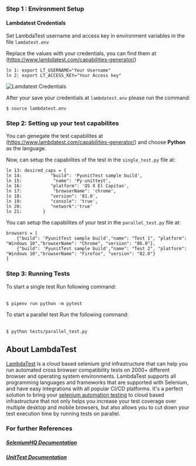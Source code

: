 ### Step 1 : Environment Setup

#### Lambdatest Credentials

Set LambdaTest username and access key in environment variables in the file `lamdatest.env`

Replace the values with your credentials, you can find them at (https://www.lambdatest.com/capabilities-generator/)

```
ln 1: export LT_USERNAME="Your Username"
ln 2: export LT_ACCESS_KEY="Your Access key"
```
![Lamdatest Credentials](/assets/screenshot.png)

After your save your credentials at `lambdatest.env` please run the command: 

```
$ source lambdatest.env
```

### Step 2: Setting up your test capabilites

You can genegate the test capabilites at (https://www.lambdatest.com/capabilities-generator/) and choose **Python** as the language. 

Now, can setup the capabilites of the test in the `single_test.py` file at: 

```
ln 13: desired_caps = {
ln 14:           "build": 'PyunitTest sample build',
ln 15:            "name": 'Py-unittest',
ln 16:           "platform": 'OS X El Capitan',
ln 17:            "browserName": 'chrome',
ln 18:           "version": '81.0',
ln 19:           "console": 'true',
ln 20:           "network":'true'
ln 21:        }

```

You can setup the capabilites of your test in the `parallel_test.py` file at: 

```
browsers = [
    {"build": 'PyunitTest sample build',"name": "Test 1", "platform": "Windows 10","browserName": "Chrome", "version": "86.0"},
    {"build": 'PyunitTest sample build',"name": "Test 2", "platform": "Windows 10","browserName": "Firefox", "version": "82.0"}
]
```

### Step 3: Running Tests
To start a single test Run following command: <br/><br/>

```
$ pipenv run python -m pytest
```

To start a parallel test Run the following command: <br/><br/>
```
$ python tests/parallel_test.py
```

## About LambdaTest

[LambdaTest](https://www.lambdatest.com/) is a cloud based selenium grid infrastructure that can help you run automated cross browser compatibility tests on 2000+ different browser and operating system environments. LambdaTest supports all programming languages and frameworks that are supported with Selenium, and have easy integrations with all popular CI/CD platforms. It's a perfect solution to bring your [selenium automation testing](https://www.lambdatest.com/selenium-automation) to cloud based infrastructure that not only helps you increase your test coverage over multiple desktop and mobile browsers, but also allows you to cut down your test execution time by running tests on parallel.

### For further References

##### [SeleniumHQ Documentation](http://www.seleniumhq.org/docs/)
##### [UnitTest Documentation](https://docs.python.org/2/library/unittest.html)
